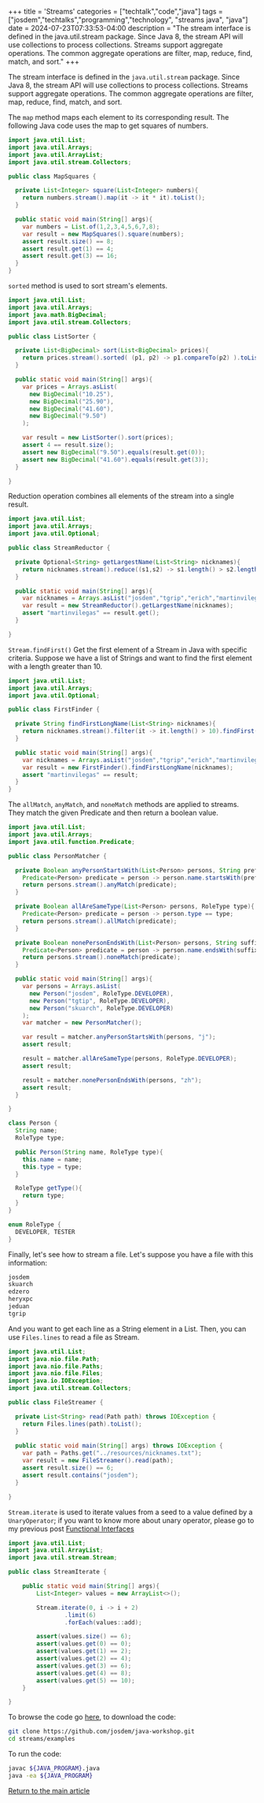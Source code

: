 +++
title = 'Streams'
categories = ["techtalk","code","java"]
tags = ["josdem","techtalks","programming","technology", "streams java", "java"]
date = 2024-07-23T07:33:53-04:00
description = "The stream interface is defined in the java.util.stream package. Since Java 8, the stream API will use collections to process collections. Streams support aggregate operations. The common aggregate operations are filter, map, reduce, find, match, and sort."
+++

The stream interface is defined in the `java.util.stream` package. Since Java 8, the stream API will use collections to process collections. Streams support aggregate operations. The common aggregate operations are filter, map, reduce, find, match, and sort.

The `map` method maps each element to its corresponding result. The following Java code uses the map to get squares of numbers.

```java
import java.util.List;
import java.util.Arrays;
import java.util.ArrayList;
import java.util.stream.Collectors;

public class MapSquares {

  private List<Integer> square(List<Integer> numbers){
    return numbers.stream().map(it -> it * it).toList();
  }

  public static void main(String[] args){
    var numbers = List.of(1,2,3,4,5,6,7,8);
    var result = new MapSquares().square(numbers);
    assert result.size() == 8;
    assert result.get(1) == 4;
    assert result.get(3) == 16;
  }
}
```

`sorted` method is used to sort stream's elements.

```java
import java.util.List;
import java.util.Arrays;
import java.math.BigDecimal;
import java.util.stream.Collectors;

public class ListSorter {

  private List<BigDecimal> sort(List<BigDecimal> prices){
    return prices.stream().sorted( (p1, p2) -> p1.compareTo(p2) ).toList();
  }

  public static void main(String[] args){
    var prices = Arrays.asList(
      new BigDecimal("10.25"),
      new BigDecimal("25.90"),
      new BigDecimal("41.60"),
      new BigDecimal("9.50")
    );

    var result = new ListSorter().sort(prices);
    assert 4 == result.size();
    assert new BigDecimal("9.50").equals(result.get(0));
    assert new BigDecimal("41.60").equals(result.get(3));
  }

}
```

Reduction operation combines all elements of the stream into a single result.

```java
import java.util.List;
import java.util.Arrays;
import java.util.Optional;

public class StreamReductor {

  private Optional<String> getLargestName(List<String> nicknames){
    return nicknames.stream().reduce((s1,s2) -> s1.length() > s2.length() ? s1 : s2);
  }

  public static void main(String[] args){
    var nicknames = Arrays.asList("josdem","tgrip","erich","martinvilegas","skuarch");
    var result = new StreamReductor().getLargestName(nicknames);
    assert "martinvilegas" == result.get();
  }

}
```

`Stream.findFirst()` Get the first element of a Stream in Java with specific criteria. Suppose we have a list of Strings and want to find the first element with a length greater than 10.

```java
import java.util.List;
import java.util.Arrays;
import java.util.Optional;

public class FirstFinder {

  private String findFirstLongName(List<String> nicknames){
    return nicknames.stream().filter(it -> it.length() > 10).findFirst().orElse("");
  }

  public static void main(String[] args){
    var nicknames = Arrays.asList("josdem","tgrip","erich","martinvilegas","skuarch");
    var result = new FirstFinder().findFirstLongName(nicknames);
    assert "martinvilegas" == result;
  }
}
```
The `allMatch`, `anyMatch`, and `noneMatch` methods are applied to streams. They match the given Predicate and then return a boolean value.

```java
import java.util.List;
import java.util.Arrays;
import java.util.function.Predicate;

public class PersonMatcher {

  private Boolean anyPersonStartsWith(List<Person> persons, String prefix){
    Predicate<Person> predicate = person -> person.name.startsWith(prefix);
    return persons.stream().anyMatch(predicate);
  }

  private Boolean allAreSameType(List<Person> persons, RoleType type){
    Predicate<Person> predicate = person -> person.type == type;
    return persons.stream().allMatch(predicate);
  }

  private Boolean nonePersonEndsWith(List<Person> persons, String suffix){
    Predicate<Person> predicate = person -> person.name.endsWith(suffix);
    return persons.stream().noneMatch(predicate);
  }

  public static void main(String[] args){
    var persons = Arrays.asList(
      new Person("josdem", RoleType.DEVELOPER),
      new Person("tgtip", RoleType.DEVELOPER),
      new Person("skuarch", RoleType.DEVELOPER)
    );
    var matcher = new PersonMatcher();

    var result = matcher.anyPersonStartsWith(persons, "j");
    assert result;

    result = matcher.allAreSameType(persons, RoleType.DEVELOPER);
    assert result;

    result = matcher.nonePersonEndsWith(persons, "zh");
    assert result;
  }

}

class Person {
  String name;
  RoleType type;

  public Person(String name, RoleType type){
    this.name = name;
    this.type = type;
  }

  RoleType getType(){
    return type;
  }
}

enum RoleType {
  DEVELOPER, TESTER
}
```
Finally, let's see how to stream a file. Let's suppose you have a file with this information:

```bash
josdem
skuarch
edzero
heryxpc
jeduan
tgrip
```
And you want to get each line as a String element in a List. Then, you can use `Files.lines` to read a file as Stream.

```java
import java.util.List;
import java.nio.file.Path;
import java.nio.file.Paths;
import java.nio.file.Files;
import java.io.IOException;
import java.util.stream.Collectors;

public class FileStreamer {

  private List<String> read(Path path) throws IOException {
    return Files.lines(path).toList();
  }
  
  public static void main(String[] args) throws IOException {
    var path = Paths.get("../resources/nicknames.txt");
    var result = new FileStreamer().read(path);
    assert result.size() == 6;
    assert result.contains("josdem");
  }

}
```
`Stream.iterate` is used to iterate values from a seed to a value defined by a `UnaryOperator`; if you want to know more about unary operator, please go to my previous post [Functional Interfaces](https://josdem.io/techtalk/java/functional_interfaces/#Basic_Functional_Interfaces)

```java
import java.util.List;
import java.util.ArrayList;
import java.util.stream.Stream;

public class StreamIterate {

    public static void main(String[] args){
        List<Integer> values = new ArrayList<>();

        Stream.iterate(0, i -> i + 2)
                .limit(6)
                .forEach(values::add);

        assert(values.size() == 6);
        assert(values.get(0) == 0);
        assert(values.get(1) == 2);
        assert(values.get(2) == 4);
        assert(values.get(3) == 6);
        assert(values.get(4) == 8);
        assert(values.get(5) == 10);
    }

}
```
To browse the code go [here](https://github.com/josdem/java-workshop), to download the code:

```bash
git clone https://github.com/josdem/java-workshop.git
cd streams/examples
```

To run the code:

```bash
javac ${JAVA_PROGRAM}.java
java -ea ${JAVA_PROGRAM}
```

[Return to the main article](/techtalk/java)
